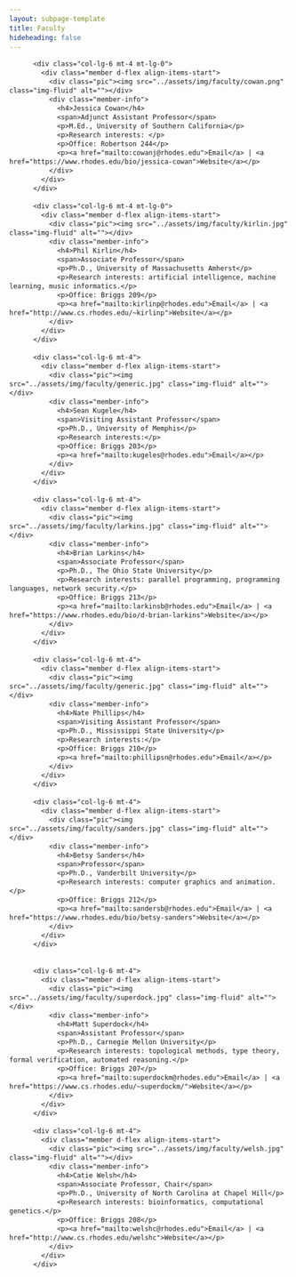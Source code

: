 ```yaml
---
layout: subpage-template
title: Faculty
hideheading: false
---
```

<section id="team" class="team">
      <div class="container">
	<div class="row">
          
          <div class="col-lg-6 mt-4 mt-lg-0">
            <div class="member d-flex align-items-start">
              <div class="pic"><img src="../assets/img/faculty/cowan.png" class="img-fluid" alt=""></div>
              <div class="member-info">
                <h4>Jessica Cowan</h4>
                <span>Adjunct Assistant Professor</span>
                <p>M.Ed., University of Southern California</p>
                <p>Research interests: </p>
                <p>Office: Robertson 244</p>
                <p><a href="mailto:cowanj@rhodes.edu">Email</a> | <a href="https://www.rhodes.edu/bio/jessica-cowan">Website</a></p>
              </div>
            </div>
          </div>

          <div class="col-lg-6 mt-4 mt-lg-0">
            <div class="member d-flex align-items-start">
              <div class="pic"><img src="../assets/img/faculty/kirlin.jpg" class="img-fluid" alt=""></div>
              <div class="member-info">
                <h4>Phil Kirlin</h4>
                <span>Associate Professor</span>
                <p>Ph.D., University of Massachusetts Amherst</p>
                <p>Research interests: artificial intelligence, machine learning, music informatics.</p>
                <p>Office: Briggs 209</p>
				<p><a href="mailto:kirlinp@rhodes.edu">Email</a> | <a href="http://www.cs.rhodes.edu/~kirlinp">Website</a></p>
              </div>
            </div>
          </div>

          <div class="col-lg-6 mt-4">
            <div class="member d-flex align-items-start">
              <div class="pic"><img src="../assets/img/faculty/generic.jpg" class="img-fluid" alt=""></div>
              <div class="member-info">
                <h4>Sean Kugele</h4>
                <span>Visiting Assistant Professor</span>
                <p>Ph.D., University of Memphis</p>
                <p>Research interests:</p>
                <p>Office: Briggs 203</p>
				<p><a href="mailto:kugeles@rhodes.edu">Email</a></p>
              </div>
            </div>
          </div>

          <div class="col-lg-6 mt-4">
            <div class="member d-flex align-items-start">
              <div class="pic"><img src="../assets/img/faculty/larkins.jpg" class="img-fluid" alt=""></div>
              <div class="member-info">
                <h4>Brian Larkins</h4>
                <span>Associate Professor</span>
                <p>Ph.D., The Ohio State University</p>
                <p>Research interests: parallel programming, programming languages, network security.</p>
                <p>Office: Briggs 213</p>
				<p><a href="mailto:larkinsb@rhodes.edu">Email</a> | <a href="https://www.rhodes.edu/bio/d-brian-larkins">Website</a></p>
              </div>
            </div>
          </div>
          
          <div class="col-lg-6 mt-4">
            <div class="member d-flex align-items-start">
              <div class="pic"><img src="../assets/img/faculty/generic.jpg" class="img-fluid" alt=""></div>
              <div class="member-info">
                <h4>Nate Phillips</h4>
                <span>Visiting Assistant Professor</span>
                <p>Ph.D., Mississippi State University</p>
                <p>Research interests:</p>
                <p>Office: Briggs 210</p>
                <p><a href="mailto:phillipsn@rhodes.edu">Email</a></p>
              </div>
            </div>
          </div>
          
          <div class="col-lg-6 mt-4">
            <div class="member d-flex align-items-start">
              <div class="pic"><img src="../assets/img/faculty/sanders.jpg" class="img-fluid" alt=""></div>
              <div class="member-info">
                <h4>Betsy Sanders</h4>
                <span>Professor</span>
                <p>Ph.D., Vanderbilt University</p>
                <p>Research interests: computer graphics and animation.</p>
                <p>Office: Briggs 212</p>
                <p><a href="mailto:sandersb@rhodes.edu">Email</a> | <a href="https://www.rhodes.edu/bio/betsy-sanders">Website</a></p>
              </div>
            </div>
          </div>


          <div class="col-lg-6 mt-4">
            <div class="member d-flex align-items-start">
              <div class="pic"><img src="../assets/img/faculty/superdock.jpg" class="img-fluid" alt=""></div>
              <div class="member-info">
                <h4>Matt Superdock</h4>
                <span>Assistant Professor</span>
                <p>Ph.D., Carnegie Mellon University</p>
                <p>Research interests: topological methods, type theory, formal verification, automated reasoning.</p>
                <p>Office: Briggs 207</p>
                <p><a href="mailto:superdockm@rhodes.edu">Email</a> | <a href="https://www.cs.rhodes.edu/~superdockm/">Website</a></p>
              </div>
            </div>
          </div>
          
          <div class="col-lg-6 mt-4">
            <div class="member d-flex align-items-start">
              <div class="pic"><img src="../assets/img/faculty/welsh.jpg" class="img-fluid" alt=""></div>
              <div class="member-info">
                <h4>Catie Welsh</h4>
                <span>Associate Professor, Chair</span>
                <p>Ph.D., University of North Carolina at Chapel Hill</p>
                <p>Research interests: bioinformatics, computational genetics.</p>
                <p>Office: Briggs 208</p>
				<p><a href="mailto:welshc@rhodes.edu">Email</a> | <a href="http://www.cs.rhodes.edu/welshc">Website</a></p>
              </div>
            </div>
          </div>
          

</div></div>
</section>
